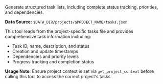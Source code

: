 Generate structured task lists, including complete status tracking, priorities, and dependencies.

**Data Source:** `$DATA_DIR/projects/$PROJECT_NAME/tasks.json`

This tool reads from the project-specific tasks file and provides comprehensive task information including:
- Task ID, name, description, and status
- Creation and update timestamps
- Dependencies and priority levels
- Progress tracking and completion status

**Usage Note:** Ensure project context is set via `get_project_context` before calling this tool to access the correct project's tasks.
